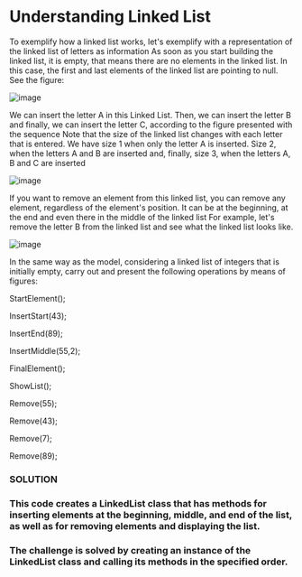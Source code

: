 # Understanding Linked List

To exemplify how a linked list works, let's exemplify with a representation of the linked list of letters as information
As soon as you start building the linked list, it is empty, that means there are no elements in the linked list. In this case, the first and last elements of the linked list are pointing to null. See the figure:

![image](https://github.com/eriksensousa/Code-Challenges/assets/126014537/3e1e07f9-4af8-4d18-a35c-f97981c0a01a)


We can insert the letter A in this Linked List. Then, we can insert the letter B and finally, we can insert the letter C, according to the figure presented with the sequence
Note that the size of the linked list changes with each letter that is entered. We have size 1 when only the letter A is inserted. Size 2, when the letters A and B are inserted and, finally, size 3, when the letters A, B and C are inserted

![image](https://github.com/eriksensousa/Code-Challenges/assets/126014537/15a6fb68-d84c-4124-abfb-afb17ecef17d)


If you want to remove an element from this linked list, you can remove any element, regardless of the element's position. It can be at the beginning, at the end and even there in the middle of the linked list
For example, let's remove the letter B from the linked list and see what the linked list looks like.

![image](https://github.com/eriksensousa/Code-Challenges/assets/126014537/b2adc40a-1205-4b1f-82bf-92627cac4cd5)


In the same way as the model, considering a linked list of integers that is initially empty, carry out and present the following operations by means of figures:

StartElement();

InsertStart(43);

InsertEnd(89);

InsertMiddle(55,2);

FinalElement();

ShowList();

Remove(55);

Remove(43);

Remove(7);

Remove(89);



### SOLUTION  

### This code creates a LinkedList class that has methods for inserting elements at the beginning, middle, and end of the list, as well as for removing elements and displaying the list. 

### The challenge is solved by creating an instance of the LinkedList class and calling its methods in the specified order. 

